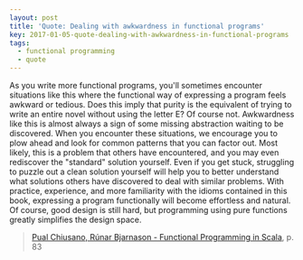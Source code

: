 ```yaml
---
layout: post
title: 'Quote: Dealing with awkwardness in functional programs'
key: 2017-01-05-quote-dealing-with-awkwardness-in-functional-programs
tags:
  - functional programming
  - quote
---
```


As you write more functional programs, you'll sometimes encounter
situations like this where the functional way of expressing a program
feels awkward or tedious. Does this imply that purity is the
equivalent of trying to write an entire novel without using the letter
E? Of course not. Awkwardness like this is almost always a sign of
some missing abstraction waiting to be discovered. When you encounter
these situations, we encourage you to plow ahead and look for common
patterns that you can factor out. Most likely, this is a problem that
others have encountered, and you may even rediscover the "standard"
solution yourself. Even if you get stuck, struggling to puzzle out a
clean solution yourself will help you to better understand what
solutions others have discovered to deal with similar problems. With
practice, experience, and more familiarity with the idioms contained
in this book, expressing a program functionally will become effortless
and natural. Of course, good design is still hard, but programming
using pure functions greatly simplifies the design space.

> [Pual Chiusano, Rúnar Bjarnason - Functional Programming in
> Scala](https://www.amazon.com/Functional-Programming-Scala-Paul-Chiusano/dp/1617290653),
> p. 83
